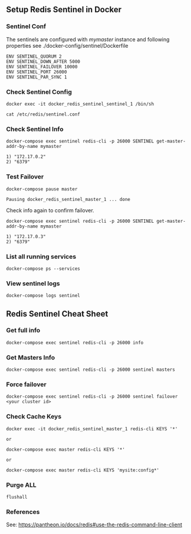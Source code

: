 ## Setup Redis Sentinel in Docker
### Sentinel Conf
The sentinels are configured with *mymaster* instance and following properties 
see ./docker-config/sentinel/Dockerfile

```
ENV SENTINEL_QUORUM 2
ENV SENTINEL_DOWN_AFTER 5000
ENV SENTINEL_FAILOVER 10000
ENV SENTINEL_PORT 26000
ENV SENTINEL_PAR_SYNC 1
```

### Check Sentinel Config
```
docker exec -it docker_redis_sentinel_sentinel_1 /bin/sh

cat /etc/redis/sentinel.conf
```


### Check Sentinel Info
```
docker-compose exec sentinel redis-cli -p 26000 SENTINEL get-master-addr-by-name mymaster

1) "172.17.0.2"
2) "6379"
```

### Test Failover
```
docker-compose pause master

Pausing docker_redis_sentinel_master_1 ... done
```

Check info again to confirm failover.
```
docker-compose exec sentinel redis-cli -p 26000 SENTINEL get-master-addr-by-name mymaster

1) "172.17.0.3"
2) "6379"
```

### List all running services
```
docker-compose ps --services
```

### View sentinel logs
```
docker-compose logs sentinel
```

## Redis Sentinel Cheat Sheet
### Get full info 
```
docker-compose exec sentinel redis-cli -p 26000 info
```

### Get Masters Info
```
docker-compose exec sentinel redis-cli -p 26000 sentinel masters
```

### Force failover
```
docker-compose exec sentinel redis-cli -p 26000 sentinel failover <your cluster id>
```

### Check Cache Keys
```
docker exec -it docker_redis_sentinel_master_1 redis-cli KEYS '*'

or

docker-compose exec master redis-cli KEYS '*'

or 

docker-compose exec master redis-cli KEYS 'mysite:config*'
```

### Purge ALL
```
flushall
```


### References
See:
https://pantheon.io/docs/redis#use-the-redis-command-line-client